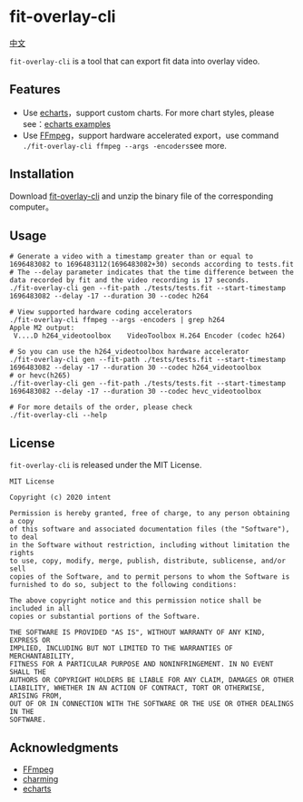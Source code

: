 # fit-overlay-cli

[中文](./README_zh.md)

`fit-overlay-cli` is a tool that can export fit data into overlay video.

## Features

- Use [echarts](https://github.com/apache/echarts)，support custom charts. For more chart styles, please see：[echarts examples](https://echarts.apache.org/examples/en/index.html)
- Use [FFmpeg](https://github.com/FFmpeg/FFmpeg)，support hardware accelerated export，use command `./fit-overlay-cli ffmpeg --args -encoders`see more.

## Installation

Download [fit-overlay-cli](https://github.com/zzyandzzy/fit-overlay-cli/releases) and unzip the binary file of the corresponding computer。

## Usage

```shell
# Generate a video with a timestamp greater than or equal to 1696483082 to 1696483112(1696483082+30) seconds according to tests.fit
# The --delay parameter indicates that the time difference between the data recorded by fit and the video recording is 17 seconds.
./fit-overlay-cli gen --fit-path ./tests/tests.fit --start-timestamp 1696483082 --delay -17 --duration 30 --codec h264

# View supported hardware coding accelerators
./fit-overlay-cli ffmpeg --args -encoders | grep h264
Apple M2 output:
 V....D h264_videotoolbox    VideoToolbox H.264 Encoder (codec h264)

# So you can use the h264_videotoolbox hardware accelerator
./fit-overlay-cli gen --fit-path ./tests/tests.fit --start-timestamp 1696483082 --delay -17 --duration 30 --codec h264_videotoolbox
# or hevc(h265)
./fit-overlay-cli gen --fit-path ./tests/tests.fit --start-timestamp 1696483082 --delay -17 --duration 30 --codec hevc_videotoolbox

# For more details of the order, please check
./fit-overlay-cli --help
```

## License

`fit-overlay-cli` is released under the MIT License.

```text
MIT License

Copyright (c) 2020 intent

Permission is hereby granted, free of charge, to any person obtaining a copy
of this software and associated documentation files (the "Software"), to deal
in the Software without restriction, including without limitation the rights
to use, copy, modify, merge, publish, distribute, sublicense, and/or sell
copies of the Software, and to permit persons to whom the Software is
furnished to do so, subject to the following conditions:

The above copyright notice and this permission notice shall be included in all
copies or substantial portions of the Software.

THE SOFTWARE IS PROVIDED "AS IS", WITHOUT WARRANTY OF ANY KIND, EXPRESS OR
IMPLIED, INCLUDING BUT NOT LIMITED TO THE WARRANTIES OF MERCHANTABILITY,
FITNESS FOR A PARTICULAR PURPOSE AND NONINFRINGEMENT. IN NO EVENT SHALL THE
AUTHORS OR COPYRIGHT HOLDERS BE LIABLE FOR ANY CLAIM, DAMAGES OR OTHER
LIABILITY, WHETHER IN AN ACTION OF CONTRACT, TORT OR OTHERWISE, ARISING FROM,
OUT OF OR IN CONNECTION WITH THE SOFTWARE OR THE USE OR OTHER DEALINGS IN THE
SOFTWARE.
```

## Acknowledgments

- [FFmpeg](https://github.com/FFmpeg/FFmpeg)
- [charming](https://github.com/yuankunzhang/charming)
- [echarts](https://github.com/apache/echarts)

